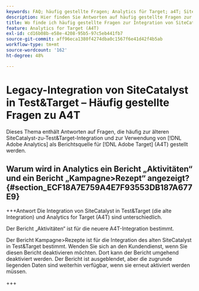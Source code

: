 ```yaml
---
keywords: FAQ; häufig gestellte Fragen; Analytics für Target; a4T; SiteCatalyst; Kampagne>Rezept; Test&Target; Integration
description: Hier finden Sie Antworten auf häufig gestellte Fragen zur Integration von SiteCatalyst in Test&Target und zur Verwendung von Analytics für  [!DNL Target] A4T).
title: Wo finde ich häufig gestellte Fragen zur Integration von SiteCatalyst in Test&Target?
feature: Analytics for Target (A4T)
exl-id: cd16b08b-e58e-4208-95b5-97c5eb441fb7
source-git-commit: aff96eca1380f4274dba0c1567f6e41d42f4b5ab
workflow-type: tm+mt
source-wordcount: '162'
ht-degree: 48%

---
```


# Legacy-Integration von SiteCatalyst in Test&amp;Target – Häufig gestellte Fragen zu A4T

Dieses Thema enthält Antworten auf Fragen, die häufig zur älteren SiteCatalyst-zu-Test&amp;Target-Integration und zur Verwendung von [!DNL Adobe Analytics] als Berichtsquelle für [!DNL Adobe Target] (A4T) gestellt werden.

## Warum wird in Analytics ein Bericht „Aktivitäten“ und ein Bericht „Kampagne>Rezept“ angezeigt? {#section_ECF18A7E759A4E7F93553DB187A677E9}

+++Antwort
Die Integration von SiteCatalyst in Test&amp;Target (die alte Integration) und Analytics for Target (A4T) sind unterschiedlich.

Der Bericht „Aktivitäten“ ist für die neuere A4T-Integration bestimmt.

Der Bericht Kampagne>Rezepte ist für die Integration des alten SiteCatalyst in Test&amp;Target bestimmt. Wenden Sie sich an den Kundendienst, wenn Sie diesen Bericht deaktivieren möchten. Dort kann der Bericht umgehend deaktiviert werden. Der Bericht ist ausgeblendet, aber die zugrunde liegenden Daten sind weiterhin verfügbar, wenn sie erneut aktiviert werden müssen.

+++
